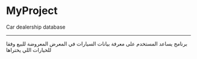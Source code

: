 # MyProject
Car dealership database
______________________________________________________________________________
برنامج يساعد المستخدم على معرفة بيانات السيارات في المعرض المعروضة للبيع وفقا للخيارات اللي يختراها
